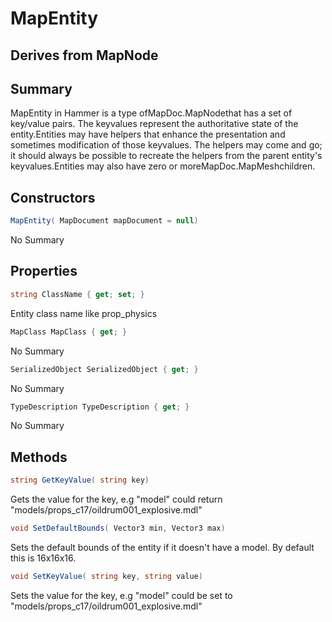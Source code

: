 # MapEntity

## Derives from MapNode

## Summary

MapEntity in Hammer is a type ofMapDoc.MapNodethat has a set of key/value pairs.
The keyvalues represent the authoritative state of the entity.Entities may have helpers that enhance the presentation and sometimes modification of those keyvalues.
The helpers may come and go; it should always be possible to recreate the helpers from
the parent entity's keyvalues.Entities may also have zero or moreMapDoc.MapMeshchildren.
## Constructors

```c#
MapEntity( MapDocument mapDocument = null) 
```
No Summary
## Properties

```c#
string ClassName { get; set; } 
```
Entity class name like prop_physics
```c#
MapClass MapClass { get; } 
```
No Summary
```c#
SerializedObject SerializedObject { get; } 
```
No Summary
```c#
TypeDescription TypeDescription { get; } 
```
No Summary
## Methods

```c#
string GetKeyValue( string key) 
```
Gets the value for the key, e.g "model" could return "models/props_c17/oildrum001_explosive.mdl"
```c#
void SetDefaultBounds( Vector3 min, Vector3 max) 
```
Sets the default bounds of the entity if it doesn't have a model. By default this is 16x16x16.
```c#
void SetKeyValue( string key, string value) 
```
Sets the value for the key, e.g "model" could be set to "models/props_c17/oildrum001_explosive.mdl"
